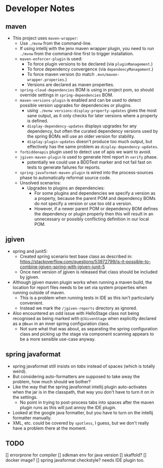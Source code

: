 # Developer Notes

## maven

- This project uses `maven-wrapper`:
  - Use `./mvnw` from the command-line.
  - If using intellij with the jenv maven wrapper plugin, you need to run `./mvnw` from the command-line first to
    trigger installation.
  - `maven-enforcer-plugin` is used:
    - To force plugin versions to be declared (via `pluginManagement`.)
    - To force dependency convergence (via `dependencyManagement`.)
    - To force maven version (to match `.mvn/maven-wrapper.properies`.)
    - Versions are declared as maven properties. 
  - `spring-cloud-dependencies` BOM is using in project pom, so should override settings in `spring-dependencies` BOM.
  - `maven-versions-plugin` is enabled and can be used to detect possible version upgrades for dependencies or plugins.
    - using `./mvnw versions:display-property-updates` gives the most sane output, as it only checks for later versions
      where a property is defined.
    - `display-dependency-updates` displays upgrades for any dependency, but often the curated dependency versions used
      by the spring BOMs will use an older version for stability.
    - `display-plugin-updates` doesn't produce too much output, but effectively has the same problem as
      `display-dependency-updates`.
  - `forbiddenapis` plugin used to detect use of apis we want to avoid.
  - `jgiven-maven-plugin` is used to generate html report in `verify` phase.
    - potentially we could use a BDDTest marker and not fail fast on tests to generate failures for reports.
  - `spring-javaformat-maven-plugin` is wired into the process-sources phase to automatically reformat source code.
  - Unsolved scenarios:
    - Upgrades to plugins an dependencies:
      - For some plugins and dependencies we specify a version as a property, because the parent POM and dependency BOMs
        do not specify a version or use too old a version.
      - However, if a newer parent POM or dependency BOM defines the dependency or plugin properly then this will result
        in an unnecessary or possibly conflicting definition in our local POM.

## jgiven

- spring and junit5:
  - Created spring scenario test base class as described in:
    https://stackoverflow.com/questions/53972799/is-it-possible-to-combine-jgiven-spring-with-jgiven-junit-5
  - Once next version of jgiven is released that class should be included by jgiven.
- Although jgiven maven plugin works when running a maven build, the location for report files needs to be set via
  system properties when running outside of maven.
  - This is a problem when running tests in IDE as this isn't particularly convenient.
  - Instead we mark the `/jgiven-reports` directory as ignored.
- Also encountered an odd issue with HelloStage class not being recognised as being marked with `@JGivenStage` when
  explicitly declared as a `@Bean` in an inner spring configuration class.
  - Not sure what that was about, as separating the spring configuration class and picking up the stage via component
    scanning appears to be a more sensible use-case anyway. 
  
## spring javaformat

- spring javaformat still insists on _tabs_ instead of spaces (which is totally weird).
- But considering auto-formatters are supposed to take away the problem, how much should we bother?
- Like the way that the spring javaformat intellij plugin auto-activates when the jar is in the classpath, that way you
  don't have to turn it on in the settings.
  - No point in trying to post-process tabs into spaces after the maven plugin runs as this will just annoy the IDE
    plugin.
- Looked at the google java formatter, but you have to turn on the intellij formatter manually.
- XML, etc. could be covered by `spotless`, I guess, but we don't really have a problem there at the moment.


## TODO

[] errorprone for compiler
[] sdkman env for java version
[] skaffold?
[] docker image?
[] spring javaformat checkstyle? needs IDE plugin too.